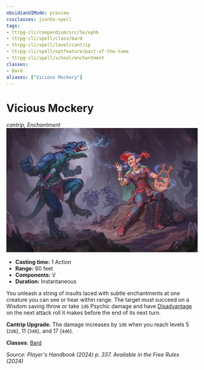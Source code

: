 ```yaml
---
obsidianUIMode: preview
cssclasses: json5e-spell
tags:
- ttrpg-cli/compendium/src/5e/xphb
- ttrpg-cli/spell/class/bard
- ttrpg-cli/spell/level/cantrip
- ttrpg-cli/spell/optfeature/pact-of-the-tome
- ttrpg-cli/spell/school/enchantment
classes:
- Bard
aliases: ["Vicious Mockery"]
---
```

# Vicious Mockery
*cantrip, Enchantment*  
![](3-Mechanics/CLI/spells/img/vicious-mockery.webp#right)

- **Casting time:** 1 Action
- **Range:** 60 feet
- **Components:** V
- **Duration:** Instantaneous

You unleash a string of insults laced with subtle enchantments at one creature you can see or hear within range. The target must succeed on a Wisdom saving throw or take `1d6` Psychic damage and have [Disadvantage](3-Mechanics/CLI/rules/variant-rules/disadvantage-xphb.md) on the next attack roll it makes before the end of its next turn.

**Cantrip Upgrade.** The damage increases by `1d6` when you reach levels 5 (`2d6`), 11 (`3d6`), and 17 (`4d6`).

**Classes**: [Bard](3-Mechanics/CLI/lists/list-spells-classes-bard.md)

*Source: Player's Handbook (2024) p. 337. Available in the Free Rules (2024)*
